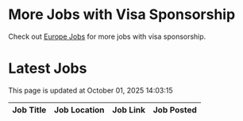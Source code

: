 # More Jobs with Visa Sponsorship

Check out [Europe Jobs](https://github.com/sureshparimi/europejobs#latest-jobs) for more jobs with visa sponsorship.

# Latest Jobs

This page is updated at October 01, 2025 14:03:15

| Job Title | Job Location | Job Link | Job Posted |
| --- | --- | --- | --- |
